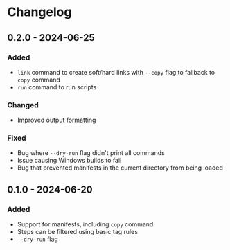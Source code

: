# Changelog

## 0.2.0 - 2024-06-25

### Added

- `link` command to create soft/hard links with `--copy` flag to fallback to
  `copy` command
- `run` command to run scripts

### Changed

- Improved output formatting

### Fixed

- Bug where `--dry-run` flag didn't print all commands
- Issue causing Windows builds to fail
- Bug that prevented manifests in the current directory from being loaded

## 0.1.0 - 2024-06-20

### Added

- Support for manifests, including `copy` command
- Steps can be filtered using basic tag rules
- `--dry-run` flag
